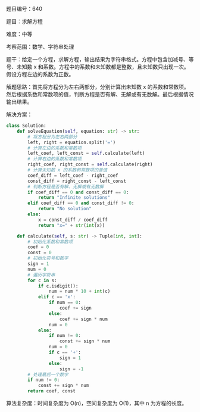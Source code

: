 题目编号：640

题目：求解方程

难度：中等

考察范围：数学、字符串处理

题干：给定一个方程，求解方程，输出结果为字符串格式。方程中包含加减号、等号、未知数 x 和系数。方程中的系数和未知数都是整数，且未知数只出现一次。假设方程左边的系数为正数。

解题思路：首先将方程分为左右两部分，分别计算出未知数 x 的系数和常数项。然后根据系数和常数项的值，判断方程是否有解、无解或有无数解。最后根据情况输出结果。

解决方案：

```python
class Solution:
    def solveEquation(self, equation: str) -> str:
        # 将方程分为左右两部分
        left, right = equation.split('=')
        # 计算左边的系数和常数项
        left_coef, left_const = self.calculate(left)
        # 计算右边的系数和常数项
        right_coef, right_const = self.calculate(right)
        # 计算未知数 x 的系数和常数项的差值
        coef_diff = left_coef - right_coef
        const_diff = right_const - left_const
        # 判断方程是否有解、无解或有无数解
        if coef_diff == 0 and const_diff == 0:
            return "Infinite solutions"
        elif coef_diff == 0 and const_diff != 0:
            return "No solution"
        else:
            x = const_diff / coef_diff
            return "x=" + str(int(x))

    def calculate(self, s: str) -> Tuple[int, int]:
        # 初始化系数和常数项
        coef = 0
        const = 0
        # 初始化符号和数字
        sign = 1
        num = 0
        # 遍历字符串
        for c in s:
            if c.isdigit():
                num = num * 10 + int(c)
            elif c == 'x':
                if num == 0:
                    coef += sign
                else:
                    coef += sign * num
                num = 0
            else:
                if num != 0:
                    const += sign * num
                num = 0
                if c == '+':
                    sign = 1
                else:
                    sign = -1
        # 处理最后一个数字
        if num != 0:
            const += sign * num
        return coef, const
```

算法复杂度：时间复杂度为 O(n)，空间复杂度为 O(1)，其中 n 为方程的长度。